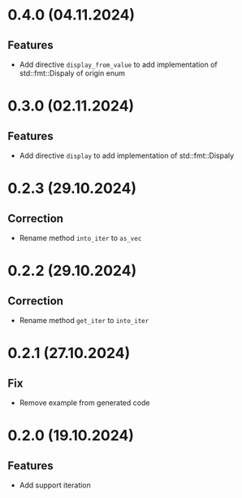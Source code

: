 # 0.4.0 (04.11.2024)

## Features

- Add directive `display_from_value` to add implementation of std::fmt::Dispaly of origin enum

# 0.3.0 (02.11.2024)

## Features

- Add directive `display` to add implementation of std::fmt::Dispaly

# 0.2.3 (29.10.2024)

## Correction

- Rename method `into_iter` to `as_vec`

# 0.2.2 (29.10.2024)

## Correction

- Rename method `get_iter` to `into_iter`

# 0.2.1 (27.10.2024)

## Fix

- Remove example from generated code

# 0.2.0 (19.10.2024)

## Features

- Add support iteration

